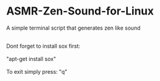 # ASMR-Zen-Sound-for-Linux
A simple terminal script that generates zen like sound
<br><br>

Dont forget to install sox first:
<br><br>
"apt-get install sox"
<br><br>
To exit simply press: "q"
<br><br>
